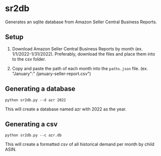 # sr2db
Generates an sqlite database from Amazon Seller Central Business Reports.

## Setup
1. Download Amazon Seller Central Business Reports by month (ex. 1/1/2022-1/31/2022). Preferably, download the files and place them into to the csv folder. 

2. Copy and paste the path of each month into the ```paths.json``` file. (ex. "January":" /january-seller-report.csv")

## Generating a database
```python sr2db.py --d azr 2022```

This will create a database named azr with 2022 as the year.

## Generating a csv
```python sr2db.py --c azr.db```

This will create a formatted csv of all historical demand per month by child ASIN.